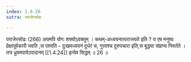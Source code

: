 ```yaml
---
index: 1.4.26
sutra: पराजेरसोढः

---
```

पराजेरसोढः (266) अयमपि योगः शक्योऽवक्तुम् । कथम्-अध्ययनात्पराजयते इति ? य एष मनुष्यः प्रेक्षापूर्वकारी भवति ,स पश्यति  -  दुःखमध्ययनं दुर्धरं च, गुरवश्च दुरुपचारा इति,स बुद्ध्या संप्राप्य निवर्तते । तत्र ध्रुवमपायेऽपादानम् [[1.4.24]] इत्येव सिद्धम् ॥ 26 ॥
